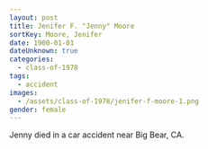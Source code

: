 ```yaml
---
layout: post
title: Jenifer F. "Jenny" Moore
sortKey: Moore, Jenifer
date: 1900-01-01
dateUnknown: true
categories:
  - class-of-1978
tags:
  - accident
images:
  - /assets/class-of-1978/jenifer-f-moore-1.png
gender: female
---
```

Jenny died in a car accident near Big Bear, CA.